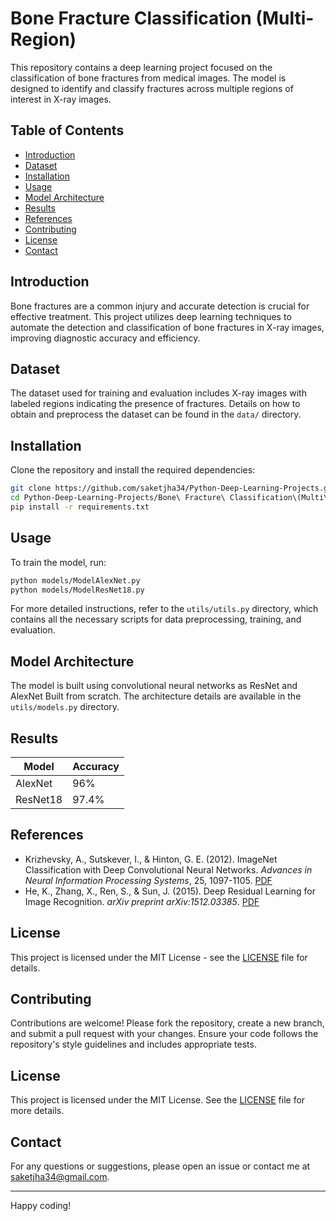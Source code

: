 
# Bone Fracture Classification (Multi-Region)

This repository contains a deep learning project focused on the classification of bone fractures from medical images. The model is designed to identify and classify fractures across multiple regions of interest in X-ray images.

## Table of Contents

- [Introduction](#introduction)
- [Dataset](#dataset)
- [Installation](#installation)
- [Usage](#usage)
- [Model Architecture](#model-architecture)
- [Results](#results)
- [References](#references)
- [Contributing](#contributing)
- [License](#license)
- [Contact](#contact)

## Introduction

Bone fractures are a common injury and accurate detection is crucial for effective treatment. This project utilizes deep learning techniques to automate the detection and classification of bone fractures in X-ray images, improving diagnostic accuracy and efficiency.

## Dataset

The dataset used for training and evaluation includes X-ray images with labeled regions indicating the presence of fractures. Details on how to obtain and preprocess the dataset can be found in the `data/` directory.

## Installation

Clone the repository and install the required dependencies:

```bash
git clone https://github.com/saketjha34/Python-Deep-Learning-Projects.git
cd Python-Deep-Learning-Projects/Bone\ Fracture\ Classification\(Multi\ Region\)
pip install -r requirements.txt
```

## Usage

To train the model, run:

```bash
python models/ModelAlexNet.py 
python models/ModelResNet18.py 
```


For more detailed instructions, refer to the `utils/utils.py` directory, which contains all the necessary scripts for data preprocessing, training, and evaluation.

## Model Architecture

The model is built using convolutional neural networks as ResNet and AlexNet Built from scratch. The architecture details are available in the `utils/models.py` directory.

## Results

| Model   | Accuracy |
|---------|----------|
| AlexNet | 96%      |
| ResNet18| 97.4%    |

## References

- Krizhevsky, A., Sutskever, I., & Hinton, G. E. (2012). ImageNet Classification with Deep Convolutional Neural Networks. *Advances in Neural Information Processing Systems*, 25, 1097-1105. [PDF](https://papers.nips.cc/paper/4824-imagenet-classification-with-deep-convolutional-neural-networks.pdf)
- He, K., Zhang, X., Ren, S., & Sun, J. (2015). Deep Residual Learning for Image Recognition. *arXiv preprint arXiv:1512.03385*. [PDF](https://arxiv.org/abs/1512.03385)

## License

This project is licensed under the MIT License - see the [LICENSE](LICENSE) file for details.

## Contributing

Contributions are welcome! Please fork the repository, create a new branch, and submit a pull request with your changes. Ensure your code follows the repository's style guidelines and includes appropriate tests.

## License

This project is licensed under the MIT License. See the [LICENSE](../LICENSE) file for more details.

## Contact

For any questions or suggestions, please open an issue or contact me at saketjha34@gmail.com.

---

Happy coding!

